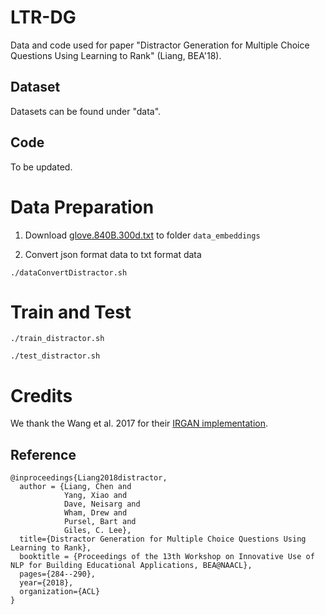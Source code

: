 # LTR-DG

Data and code used for paper "Distractor Generation for Multiple Choice Questions Using Learning to Rank" (Liang, BEA'18). 

## Dataset
Datasets can be found under "data".

## Code
To be updated.

# Data Preparation

1. Download [glove.840B.300d.txt](https://nlp.stanford.edu/projects/glove/) to folder `data_embeddings`

2. Convert json format data to txt format data

```
./dataConvertDistractor.sh
```

# Train and Test
```
./train_distractor.sh
```
```
./test_distractor.sh
```

# Credits
We thank the Wang et al. 2017 for their [IRGAN implementation](https://github.com/geek-ai/irgan).

## Reference
```
@inproceedings{Liang2018distractor,
  author = {Liang, Chen and
            Yang, Xiao and
            Dave, Neisarg and
            Wham, Drew and
            Pursel, Bart and
            Giles, C. Lee},
  title={Distractor Generation for Multiple Choice Questions Using Learning to Rank},
  booktitle = {Proceedings of the 13th Workshop on Innovative Use of NLP for Building Educational Applications, BEA@NAACL},
  pages={284--290},
  year={2018},
  organization={ACL}
}
```
